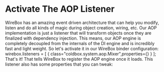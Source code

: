 # Activate The AOP Listener

WireBox has an amazing event driven architecture that can help you modify, listen and do all kinds of magic during object creation, wiring, etc. Our AOP implementation is just a listener that will transform objects once they are finalized with dependency injection. This means, our AOP engine is completely decoupled from the internals of the DI engine and is incredibly fast and light weight. So let's activate it in our WireBox binder configuration:
wirebox.listeners = [
	{ class="coldbox.system.aop.Mixer",properties={} }
];
That's it! That tells WireBox to register the AOP engine once it loads. This listener also has some properties that you can tweak: